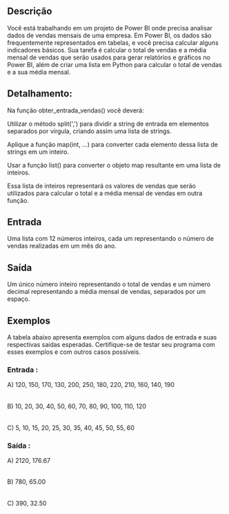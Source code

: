 ## Descrição
Você está trabalhando em um projeto de Power BI onde precisa analisar dados de vendas mensais de uma empresa. Em Power BI, os dados são frequentemente representados em tabelas, e você precisa calcular alguns indicadores básicos. Sua tarefa é calcular o total de vendas e a média mensal de vendas que serão usados para gerar relatórios e gráficos no Power BI, além de criar uma lista em Python para calcular o total de vendas e a sua média mensal.

## Detalhamento:

Na função obter_entrada_vendas() você deverá:

Utilizar o método split(',') para dividir a string de entrada em elementos separados por vírgula, criando assim uma lista de strings.

Aplique a função map(int, ...) para converter cada elemento dessa lista de strings em um inteiro.

Usar a função list() para converter o objeto map resultante em uma lista de inteiros.

Essa lista de inteiros representará os valores de vendas que serão utilizados para calcular o total e a média mensal de vendas em outra função.

## Entrada
Uma lista com 12 números inteiros, cada um representando o número de vendas realizadas em um mês do ano.

## Saída
Um único número inteiro representando o total de vendas e um número decimal representando a média mensal de vendas, separados por um espaço.

## Exemplos
A tabela abaixo apresenta exemplos com alguns dados de entrada e suas respectivas saídas esperadas. Certifique-se de testar seu programa com esses exemplos e com outros casos possíveis.

### Entrada :
A) 120, 150, 170, 130, 200, 250, 180, 220, 210, 160, 140, 190
######
B) 10, 20, 30, 40, 50, 60, 70, 80, 90, 100, 110, 120
######
C) 5, 10, 15, 20, 25, 30, 35, 40, 45, 50, 55, 60

### Saída :
A) 2120, 176.67
######
B) 780, 65.00 
######
C) 390, 32.50
